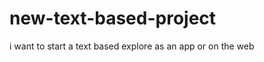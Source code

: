 new-text-based-project
======================

i want to start a text based explore as an app or on the web 
